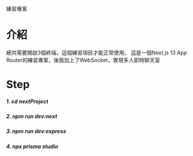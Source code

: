 練習專案

# 介紹
總共需要開啟3個終端，這個練習項目才能正常使用。
這是一個Next.js 13 App Router的練習專案，後面加上了WebSocket，實現多人即時聊天室

# Step
##### 1. cd nextProject
##### 2. npm run dev:next
##### 3. npm run dev:express
##### 4. npx prisma studio

